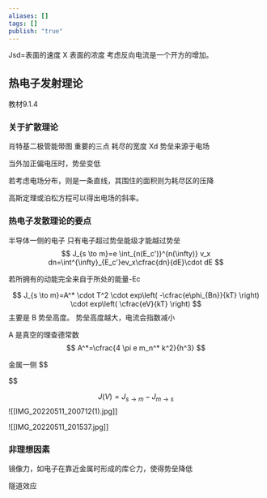 ```yaml
---
aliases: []
tags: []
publish: "true"
---
```


Jsd=表面的速度 X 表面的浓度
考虑反向电流是一个开方的增加。

## 热电子发射理论

教材9.1.4
### 关于扩散理论

肖特基二极管能带图
重要的三点
耗尽的宽度 Xd
势垒来源于电场

当外加正偏电压时，势垒变低

若考虑电场分布，则是一条直线，其围住的面积则为耗尽区的压降

高斯定理或泊松方程可以得出电场的斜率。

### 热电子发散理论的要点

半导体一侧的电子
只有电子超过势垒能级才能越过势垒
$$
J_{s \to m}=e \int_{n(E_c')}^{n(\infty)} v_x dn=\int^{\infty}_{E_c'}ev_x\cfrac{dn}{dE}\cdot dE
$$

若所拥有的动能完全来自于所处的能量-Ec

$$
J_{s \to m}=A^* \cdot T^2 \cdot exp\left( -\cfrac{e\phi_{Bn}}{kT} \right) \cdot exp\left( \cfrac{eV}{kT} \right)
$$
主要是 B 势垒高度。
势垒高度越大，电流会指数减小

A 是真空的理查德常数
$$
A^*=\cfrac{4 \pi e m_n^* k^2}{h^3}
$$


金属一侧
$$

$$

$$
J(V)=J_{s \to m}-J_{m \to s}
$$
![[IMG_20220511_200712(1).jpg]]

![[IMG_20220511_201537.jpg]]

### 非理想因素

镜像力，如电子在靠近金属时形成的库仑力，使得势垒降低

隧道效应

